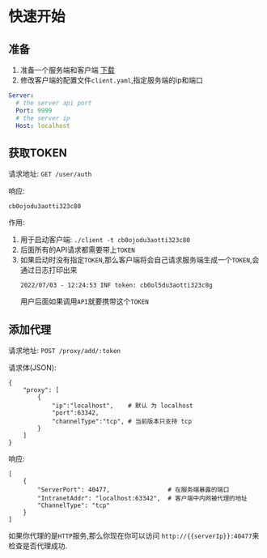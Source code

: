 # 快速开始

## 准备

1. 准备一个服务端和客户端 [下载](https://github.com/fzdwx/burst/releases)
2. 修改客户端的配置文件`client.yaml`,指定服务端的ip和端口

```yaml
Server:
  # the server api port
  Port: 9999
  # the server ip
  Host: localhost
```

## 获取TOKEN

请求地址: `GET /user/auth`

响应:

```raw
cb0ojodu3aotti323c80
```

作用:

1. 用于启动客户端: `./client -t cb0ojodu3aotti323c80`
2. 后面所有的API请求都需要带上`TOKEN`
3. 如果启动时没有指定`TOKEN`,那么客户端将会自己请求服务端生成一个`TOKEN`,会通过日志打印出来
    ```raw
    2022/07/03 - 12:24:53 INF token: cb0ol5du3aotti323c8g
    ```
   用户后面如果调用`API`就要携带这个`TOKEN`

## 添加代理

请求地址: `POST /proxy/add/:token`

请求体(JSON):

```jsonpath
{
    "proxy": [
        {
            "ip":"localhost",    # 默认 为 localhost
            "port":63342,
            "channelType":"tcp", # 当前版本只支持 tcp
        }
    ]
}
```

响应:

```jsonpath
[
    {
        "ServerPort": 40477,                # 在服务端暴露的端口
        "IntranetAddr": "localhost:63342",  # 客户端中内网被代理的地址
        "ChannelType": "tcp"                    
    }
]
```

如果你代理的是`HTTP`服务,那么你现在你可以访问 `http://{{serverIp}}:40477`来检查是否代理成功.